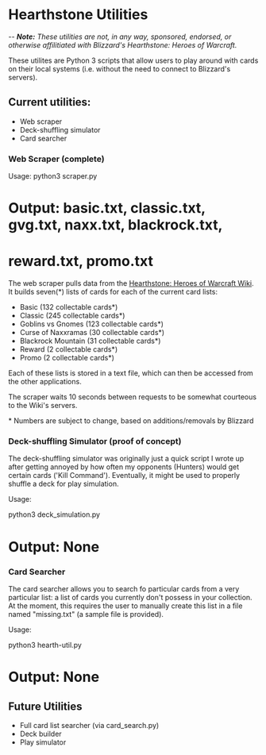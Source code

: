 # Hearthstone Utilities
--
*__Note:__ These utilities are not, in any way, sponsored, endorsed, or otherwise
affilitiated with Blizzard's Hearthstone: Heroes of Warcraft.*

These utilites are Python 3 scripts that allow users to play around with cards
on their local systems (i.e. without the need to connect to Blizzard's servers).

## Current utilities:
* Web scraper
* Deck-shuffling simulator
* Card searcher

### Web Scraper (complete)

Usage:
  python3 scraper.py 
  # Output: basic.txt, classic.txt, gvg.txt, naxx.txt, blackrock.txt, 
  # reward.txt, promo.txt

The web scraper pulls data from the 
[Hearthstone: Heroes of Warcraft Wiki](http://hearthstone.gamepedia.com/). It builds
seven(\*) lists of cards for each of the current card lists:
* Basic (132 collectable cards\*)
* Classic (245 collectable cards\*)
* Goblins vs Gnomes (123 collectable cards\*)
* Curse of Naxxramas (30 collectable cards\*)
* Blackrock Mountain (31 collectable cards\*)
* Reward (2 collectable cards\*)
* Promo (2 collectable cards\*)

Each of these lists is stored in a text file, which can then be accessed from the
other applications.

The scraper waits 10 seconds between requests to be somewhat courteous to the
Wiki's servers.

\* Numbers are subject to change, based on additions/removals by Blizzard

### Deck-shuffling Simulator (proof of concept)

The deck-shuffling simulator was originally just a quick script I wrote up after
getting annoyed by how often my opponents (Hunters) would get certain cards
('Kill Command'). Eventually, it might be used to properly shuffle a deck for
play simulation.

Usage:

  python3 deck\_simulation.py
  # Output: None

### Card Searcher

The card searcher allows you to search fo particular cards from a very particular
list: a list of cards you currently don't possess in your collection. At the
moment, this requires the user to manually create this list in a file named 
"missing.txt" (a sample file is provided). 

Usage:

  python3 hearth-util.py
  # Output: None

## Future Utilities
* Full card list searcher (via card\_search.py)
* Deck builder
* Play simulator
